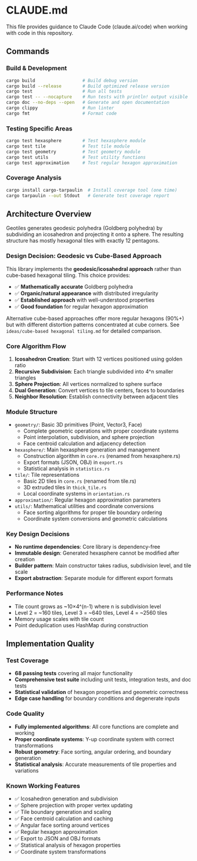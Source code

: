 # CLAUDE.md

This file provides guidance to Claude Code (claude.ai/code) when working with code in this repository.

## Commands

### Build & Development
```bash
cargo build                  # Build debug version
cargo build --release        # Build optimized release version
cargo test                   # Run all tests
cargo test -- --nocapture    # Run tests with println! output visible
cargo doc --no-deps --open   # Generate and open documentation
cargo clippy                 # Run linter
cargo fmt                    # Format code
```

### Testing Specific Areas
```bash
cargo test hexasphere        # Test hexasphere module
cargo test tile              # Test tile module
cargo test geometry          # Test geometry module
cargo test utils             # Test utility functions
cargo test approximation     # Test regular hexagon approximation
```

### Coverage Analysis
```bash
cargo install cargo-tarpaulin  # Install coverage tool (one time)
cargo tarpaulin --out Stdout   # Generate test coverage report
```

## Architecture Overview

Geotiles generates geodesic polyhedra (Goldberg polyhedra) by subdividing an icosahedron and projecting it onto a sphere. The resulting structure has mostly hexagonal tiles with exactly 12 pentagons.

### Design Decision: Geodesic vs Cube-Based Approach

This library implements the **geodesic/icosahedral approach** rather than cube-based hexagonal tiling. This choice provides:

- ✅ **Mathematically accurate** Goldberg polyhedra
- ✅ **Organic/natural appearance** with distributed irregularity  
- ✅ **Established approach** with well-understood properties
- ✅ **Good foundation** for regular hexagon approximation

Alternative cube-based approaches offer more regular hexagons (90%+) but with different distortion patterns concentrated at cube corners. See `ideas/cube-based hexagonal tiling.md` for detailed comparison.

### Core Algorithm Flow
1. **Icosahedron Creation**: Start with 12 vertices positioned using golden ratio
2. **Recursive Subdivision**: Each triangle subdivided into 4^n smaller triangles
3. **Sphere Projection**: All vertices normalized to sphere surface
4. **Dual Generation**: Convert vertices to tile centers, faces to boundaries
5. **Neighbor Resolution**: Establish connectivity between adjacent tiles

### Module Structure
- `geometry/`: Basic 3D primitives (Point, Vector3, Face)
  - Complete geometric operations with proper coordinate systems
  - Point interpolation, subdivision, and sphere projection
  - Face centroid calculation and adjacency detection
- `hexasphere/`: Main hexasphere generation and management
  - Construction algorithm in `core.rs` (renamed from hexasphere.rs)
  - Export formats (JSON, OBJ) in `export.rs`
  - Statistical analysis in `statistics.rs`
- `tile/`: Tile representations
  - Basic 2D tiles in `core.rs` (renamed from tile.rs)
  - 3D extruded tiles in `thick_tile.rs`
  - Local coordinate systems in `orientation.rs`
- `approximation/`: Regular hexagon approximation parameters
- `utils/`: Mathematical utilities and coordinate conversions
  - Face sorting algorithms for proper tile boundary ordering
  - Coordinate system conversions and geometric calculations

### Key Design Decisions
- **No runtime dependencies**: Core library is dependency-free
- **Immutable design**: Generated hexasphere cannot be modified after creation
- **Builder pattern**: Main constructor takes radius, subdivision level, and tile scale
- **Export abstraction**: Separate module for different export formats

### Performance Notes
- Tile count grows as ~10×4^(n-1) where n is subdivision level
- Level 2 = ~160 tiles, Level 3 = ~640 tiles, Level 4 = ~2560 tiles
- Memory usage scales with tile count
- Point deduplication uses HashMap during construction

## Implementation Quality

### Test Coverage
- **68 passing tests** covering all major functionality
- **Comprehensive test suite** including unit tests, integration tests, and doc tests
- **Statistical validation** of hexagon properties and geometric correctness
- **Edge case handling** for boundary conditions and degenerate inputs

### Code Quality
- **Fully implemented algorithms**: All core functions are complete and working
- **Proper coordinate systems**: Y-up coordinate system with correct transformations
- **Robust geometry**: Face sorting, angular ordering, and boundary generation
- **Statistical analysis**: Accurate measurements of tile properties and variations

### Known Working Features
- ✅ Icosahedron generation and subdivision
- ✅ Sphere projection with proper vertex updating  
- ✅ Tile boundary generation and scaling
- ✅ Face centroid calculation and caching
- ✅ Angular face sorting around vertices
- ✅ Regular hexagon approximation
- ✅ Export to JSON and OBJ formats
- ✅ Statistical analysis of hexagon properties
- ✅ Coordinate system transformations